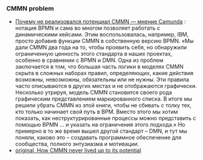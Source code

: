 ### CMMN problem 
- [Почему не реализовался потенциал CMMN — мнение Camunda](https://bpms.ru/post/20221019-cmmn-camunda/) : нотация BPMN и сама во многом позволяет работать с динамическими кейсами. Этим воспользовалась, например, IBM, просто добавив функции CMMN в собственную версию BPMN. 
«Мы дали CMMN два года на то, чтобы проявить себя, но обнаружили ограниченную ценность этого стандарта в наших проектах, особенно в сравнении с BPMN и DMN. Одна из проблем заключается в том, что большая часть логики в моделях CMMN скрыта в сложных наборах правил, определяющих, какие действия возможны, невозможны, обязательны или не нужны. 
Эти правила часто описываются в других местах и не отображаются графически. Несколько утрируя, модель CMMN становится своего рода графическим представлением маркированного списка. В итоге мы решили убрать CMMN из этой книги, чтобы не сбивать с толку тех, кто только начинает свой путь в BPM. Вместо этого мы хотим показать, как неструктурированные процессы можно представить с помощью BPMN … и указать на ограничения этого подхода.»
Но примерно в то же время вышел другой стандарт – DMN, и тут мы поняли, каково это – создавать программное обеспечение для сообщества, полного энтузиазма и мотивации.
- [original, How CMMN never lived up to its potential](https://camunda.com/blog/2020/08/how-cmmn-never-lived-up-to-its-potential/)
